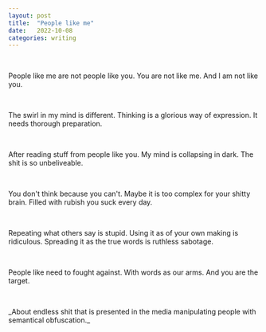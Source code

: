 ```yaml
---
layout: post
title:  "People like me"
date:   2022-10-08 
categories: writing
---
```

<p>&nbsp;</p>
People like me are not people like you.
You are not like me.
And I am not like you.
<p>&nbsp;</p>
The swirl in my mind is different.
Thinking is a glorious way of expression.
It needs thorough preparation.
<p>&nbsp;</p>
After reading stuff from people like you.
My mind is collapsing in dark.
The shit is so unbeliveable.
<p>&nbsp;</p>
You don't think because you can't.
Maybe it is too complex for your shitty brain.
Filled with rubish you suck every day.
<p>&nbsp;</p>
Repeating what others say is stupid.
Using it as of your own making is ridiculous.
Spreading it as the true words is ruthless sabotage.
<p>&nbsp;</p>
People like need to fought against.
With words as our arms.
And you are the target.
<p>&nbsp;</p>
_About endless shit that is presented in the media manipulating people with semantical obfuscation._